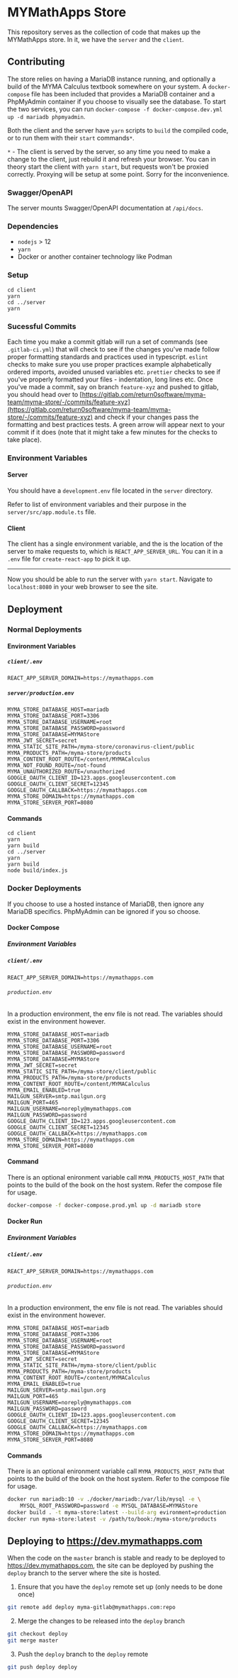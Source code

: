 # MYMathApps Store

This repository serves as the collection of code that makes up the MYMathApps
store. In it, we have the `server` and the `client`.

## Contributing

The store relies on having a MariaDB instance running, and optionally a build
of the MYMA Calculus textbook somewhere on your system. A `docker-compose` file
has been included that provides a MariaDB container and a PhpMyAdmin container
if you choose to visually see the database. To start the two services, you can
run `docker-compose -f docker-compose.dev.yml up -d mariadb phpmyadmin`.

Both the client and the server have `yarn` scripts to `build` the compiled code,
or to run them with their `start` commands`*`.

`*` - The client is served by the server, so any time you need to make a change
to the client, just rebuild it and refresh your browser. You can in theory start
the client with `yarn start`, but requests won't be proxied correctly.
Proxying will be setup at some point. Sorry for the inconvenience.

### Swagger/OpenAPI

The server mounts Swagger/OpenAPI documentation at `/api/docs`.

### Dependencies

* `nodejs` > 12
* `yarn`
* Docker or another container technology like Podman

### Setup

```text
cd client
yarn
cd ../server
yarn
```

### Sucessful Commits

Each time you make a commit gitlab will run a set of commands (see
`.gitlab-ci.yml`) that will check to see if the changes you've made follow
proper formatting standards and practices used in typescript.  `eslint` checks
to make sure you use proper practices example alphabetically ordered imports,
avoided unused variables etc.  `prettier` checks to see if you've properly
formatted your files - indentation, long lines etc.  Once you've made a commit,
say on branch `feature-xyz` and pushed to gitlab, you should head over to
[https://gitlab.com/return0software/myma-team/myma-store/-/commits/feature-xyz](https://gitlab.com/return0software/myma-team/myma-store/-/commits/feature-xyz)
and check if your changes pass the formatting and best practices tests. A green
arrow will appear next to your commit if it does (note that it might take a few
minutes for the checks to take place).

### Environment Variables

#### Server

You should have a `development.env` file located in the `server` directory.

Refer to list of environment variables and their purpose in the
`server/src/app.module.ts` file.

#### Client

The client has a single environment variable, and the is the location of the
server to make requests to, which is `REACT_APP_SERVER_URL`. You can it in a
`.env` file for `create-react-app` to pick it up.

---

Now you should be able to run the server with `yarn start`. Navigate to
`localhost:8080` in your web browser to see the site.

## Deployment

### Normal Deployments

#### Environment Variables

##### `client/.env`

```text
REACT_APP_SERVER_DOMAIN=https://mymathapps.com
```

##### `server/production.env`

```text
MYMA_STORE_DATABASE_HOST=mariadb
MYMA_STORE_DATABASE_PORT=3306
MYMA_STORE_DATABASE_USERNAME=root
MYMA_STORE_DATABASE_PASSWORD=password
MYMA_STORE_DATABASE=MYMAStore
MYMA_JWT_SECRET=secret
MYMA_STATIC_SITE_PATH=/myma-store/coronavirus-client/public
MYMA_PRODUCTS_PATH=/myma-store/products
MYMA_CONTENT_ROOT_ROUTE=/content/MYMACalculus
MYMA_NOT_FOUND_ROUTE=/not-found
MYMA_UNAUTHORIZED_ROUTE=/unauthorized
GOOGLE_OAUTH_CLIENT_ID=123.apps.googleusercontent.com
GOOGLE_OAUTH_CLIENT_SECRET=12345
GOOGLE_OAUTH_CALLBACK=https://mymathapps.com
MYMA_STORE_DOMAIN=https://mymathapps.com
MYMA_STORE_SERVER_PORT=8080
```

#### Commands

```text
cd client
yarn
yarn build
cd ../server
yarn
yarn build
node build/index.js
```

### Docker Deployments

If you choose to use a hosted instance of MariaDB, then ignore any MariaDB
specifics. PhpMyAdmin can be ignored if you so choose.

#### Docker Compose

##### Environment Variables

##### `client/.env`

```text
REACT_APP_SERVER_DOMAIN=https://mymathapps.com
```

###### `production.env`

In a production environment, the env file is not read. The variables should
exist in the environment however.

```text
MYMA_STORE_DATABASE_HOST=mariadb
MYMA_STORE_DATABASE_PORT=3306
MYMA_STORE_DATABASE_USERNAME=root
MYMA_STORE_DATABASE_PASSWORD=password
MYMA_STORE_DATABASE=MYMAStore
MYMA_JWT_SECRET=secret
MYMA_STATIC_SITE_PATH=/myma-store/client/public
MYMA_PRODUCTS_PATH=/myma-store/products
MYMA_CONTENT_ROOT_ROUTE=/content/MYMACalculus
MYMA_EMAIL_ENABLED=true
MAILGUN_SERVER=smtp.mailgun.org
MAILGUN_PORT=465
MAILGUN_USERNAME=noreply@mymathapps.com
MAILGUN_PASSWORD=password
GOOGLE_OAUTH_CLIENT_ID=123.apps.googleusercontent.com
GOOGLE_OAUTH_CLIENT_SECRET=12345
GOOGLE_OAUTH_CALLBACK=https://mymathapps.com
MYMA_STORE_DOMAIN=https://mymathapps.com
MYMA_STORE_SERVER_PORT=8080
```

#### Command

There is an optional enironment variable call `MYMA_PRODUCTS_HOST_PATH` that
points to the build of the book on the host system. Refer the compose file
for usage.

```sh
docker-compose -f docker-compose.prod.yml up -d mariadb store
```

#### Docker Run

##### Environment Variables

##### `client/.env`

```text
REACT_APP_SERVER_DOMAIN=https://mymathapps.com
```

###### `production.env`

In a production environment, the env file is not read. The variables should
exist in the environment however.

```text
MYMA_STORE_DATABASE_HOST=mariadb
MYMA_STORE_DATABASE_PORT=3306
MYMA_STORE_DATABASE_USERNAME=root
MYMA_STORE_DATABASE_PASSWORD=password
MYMA_STORE_DATABASE=MYMAStore
MYMA_JWT_SECRET=secret
MYMA_STATIC_SITE_PATH=/myma-store/client/public
MYMA_PRODUCTS_PATH=/myma-store/products
MYMA_CONTENT_ROOT_ROUTE=/content/MYMACalculus
MYMA_EMAIL_ENABLED=true
MAILGUN_SERVER=smtp.mailgun.org
MAILGUN_PORT=465
MAILGUN_USERNAME=noreply@mymathapps.com
MAILGUN_PASSWORD=password
GOOGLE_OAUTH_CLIENT_ID=123.apps.googleusercontent.com
GOOGLE_OAUTH_CLIENT_SECRET=12345
GOOGLE_OAUTH_CALLBACK=https://mymathapps.com
MYMA_STORE_DOMAIN=https://mymathapps.com
MYMA_STORE_SERVER_PORT=8080
```

#### Commands

There is an optional enironment variable call `MYMA_PRODUCTS_HOST_PATH` that
points to the build of the book on the host system. Refer to the compose file
for usage.

```sh
docker run mariadb:10 -v ./docker/mariadb:/var/lib/mysql -e \
    MYSQL_ROOT_PASSWORD=password -e MYSQL_DATABASE=MYMAStore
docker build . -t myma-store:latest --build-arg evironment=production
docker run myma-store:latest -v /path/to/book:/myma-store/products
```

## Deploying to <https://dev.mymathapps.com>

When the code on the `master` branch is stable and ready to be deployed to
<https://dev.mymathapps.com>, the site can be deployed by pushing the `deploy`
branch to the server where the site is hosted.

1. Ensure that you have the `deploy` remote set up (only needs to be done once)

```sh
git remote add deploy myma-gitlab@mymathapps.com:repo
```

2. Merge the changes to be released into the `deploy` branch

```sh
git checkout deploy
git merge master
```

3. Push the `deploy` branch to the `deploy` remote

```sh
git push deploy deploy
```
